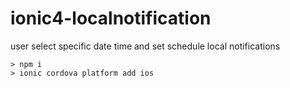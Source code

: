 # ionic4-localnotification
user select specific date time and set schedule local notifications 
```
> npm i
> ionic cordova platform add ios
```



